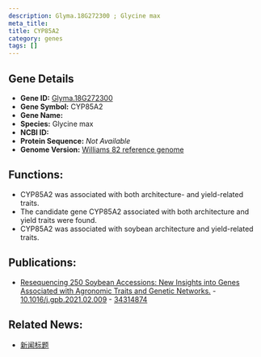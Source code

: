 ```yaml
---
description: Glyma.18G272300 ; Glycine max
meta_title:
title: CYP85A2
category: genes
tags: []
---
```


## Gene Details
- **Gene ID:**	[Glyma.18G272300](https://www.maizegdb.org/gene_center/gene/Glyma.18G272300)
- **Gene Symbol:** CYP85A2
- **Gene Name:** 
- **Species:** Glycine max
- **NCBI ID:** [  ]()
- **Protein Sequence:** *Not Available*
- **Genome Version:** [Williams 82 reference genome]()

## Functions:
   - CYP85A2 was associated with both architecture- and yield-related traits.
   - The candidate gene CYP85A2 associated with both architecture and yield traits were found.
   - CYP85A2 was associated with soybean architecture and yield-related traits.

## Publications:
   - [Resequencing 250 Soybean Accessions: New Insights into Genes Associated with Agronomic Traits and Genetic Networks.]( https://www.sciencedirect.com/science/article/pii/S1672022921001601?via%3Dihub ) - [10.1016/j.gpb.2021.02.009]( https://www.sciencedirect.com/science/article/pii/S1672022921001601?via%3Dihub ) - [34314874](https://pubmed.ncbi.nlm.nih.gov/34314874/)

## Related News:
   - [新闻标题](https://mp.weixin.qq.com/s?__biz=MzIyOTY2NDYyNQ==&mid=2247521097&idx=2&sn=afcc796120d56f6feb3c23286917ddc0&chksm=e8bde157dfca684144d40effb4ab5a505db2f8cd1124909aa53b4064c675f18f7a95ad627bc1&scene=27#wechat_redirect)
